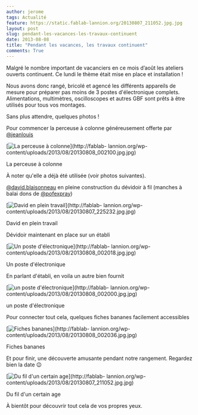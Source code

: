 ```yaml
---
author: jerome
tags: Actualité
feature: https://static.fablab-lannion.org/20130807_211052.jpg.jpg
layout: post
slug: pendant-les-vacances-les-travaux-continuent
date: 2013-08-08
title: "Pendant les vacances, les travaux continuent"
comments: True
---
```

Malgré le nombre important de vacanciers en ce mois d’août les ateliers
ouverts continuent. Ce lundi le thème était mise en place et installation !

Nous avons donc rangé, bricolé et agencé les différents appareils de mesure
pour préparer pas moins de 3 postes d'électronique complets. Alimentations,
multimètres, oscilloscopes et autres GBF sont prêts à être utilisés pour tous
vos montages.

Sans plus attendre, quelques photos !

Pour commencer la perceuse à colonne généreusement offerte par
[@jeanlouis](http://fablab-lannion.org/membres/jeanlouis/)

[![La perceuse à
colonne](https://static.fablab-lannion.org/20130808_002100.jpg-225x300.jpg)](http://fablab-
lannion.org/wp-content/uploads/2013/08/20130808_002100.jpg.jpg)

La perceuse à colonne

À noter qu'elle a déjà été utilisée (voir photos suivantes).

[@david.blaisonneau](http://fablab-lannion.org/membres/david.blaisonneau/) en
pleine construction du dévidoir à fil (manches à balai dons de
[@pofexpray](http://fablab-lannion.org/membres/pofexpray/))

[![David en plein
travail](https://static.fablab-lannion.org/20130807_225232.jpg-225x300.jpg)](http://fablab-
lannion.org/wp-content/uploads/2013/08/20130807_225232.jpg.jpg)

David en plein travail

Dévidoir maintenant en place sur un établi

[![Un poste
d'électronique](https://static.fablab-lannion.org/20130808_002018.jpg-300x225.jpg)](http://fablab-
lannion.org/wp-content/uploads/2013/08/20130808_002018.jpg.jpg)

Un poste d'électronique

En parlant d'établi, en voila un autre bien fournit

[![un poste
d'électronique](https://static.fablab-lannion.org/20130808_002000.jpg-300x225.jpg)](http://fablab-
lannion.org/wp-content/uploads/2013/08/20130808_002000.jpg.jpg)

un poste d'électronique

Pour connecter tout cela, quelques fiches bananes facilement accessibles

[![Fiches
bananes](https://static.fablab-lannion.org/20130808_002036.jpg-225x300.jpg)](http://fablab-
lannion.org/wp-content/uploads/2013/08/20130808_002036.jpg.jpg)

Fiches bananes

Et pour finir, une découverte amusante pendant notre rangement. Regardez bien
la date 😉

[![Du fil d'un certain
age](https://static.fablab-lannion.org/20130807_211052.jpg-225x300.jpg)](http://fablab-
lannion.org/wp-content/uploads/2013/08/20130807_211052.jpg.jpg)

Du fil d'un certain age

À bientôt pour découvrir tout cela de vos propres yeux.




